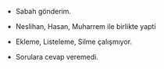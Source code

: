 - Sabah gönderim.
- Neslihan, Hasan, Muharrem ile birlikte yapti

- Ekleme, Listeleme, Silme çalışmıyor.
- Sorulara cevap veremedi.